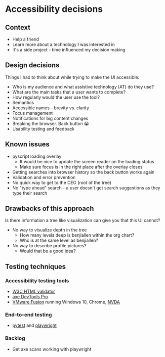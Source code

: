 # Accessibility decisions

## Context

* Help a friend
* Learn more about a technology I was interested in
* It's a side project - time influenced my decision making

## Design decisions

Things I had to think about while trying to make the UI accessible:

* Who is my audience and what assistive technology (AT) do they use?
* What are the main tasks that a user wants to complete?
* How regularly would the user use the tool?
* Semantics
* Accessible names - brevity vs. clarity
* Focus management
* Notifications for big content changes
* Breaking the browser. Back button 😭
* Usability testing and feedback

## Known issues

* pyscript loading overlay
  * It would be nice to update the screen reader on the loading status
  * Make sure focus is in the right place after the overlay closes
* Getting searches into browser history so the back button works again
* Validation and error prevention
* No quick way to get to the CEO (root of the tree)
* No "type ahead" search - a user doesn't get search suggestions as they type their search

## Drawbacks of this approach

Is there information a tree like visualization can give you that this UI cannot?

* No way to visualize depth in the tree
  * How many levels deep is benjiallen within the org chart?
  * Who is at the same level as benjiallen?
* No way to describe profile pictures?
  * Would that be a good idea?

## Testing techniques

### Accessibility testing tools

* [W3C HTML validator](https://validator.w3.org/)
* [axe DevTools Pro](https://www.deque.com/axe/devtools/)
* [VMware Fusion](https://www.vmware.com/products/fusion.html) running Windows 10, Chrome, [NVDA](https://www.nvaccess.org/download/)

### End-to-end testing

* [pytest](https://docs.pytest.org/en/7.2.x/) and [playwright](https://playwright.dev/python/)

### Backlog

* Get axe scans working with playwright
